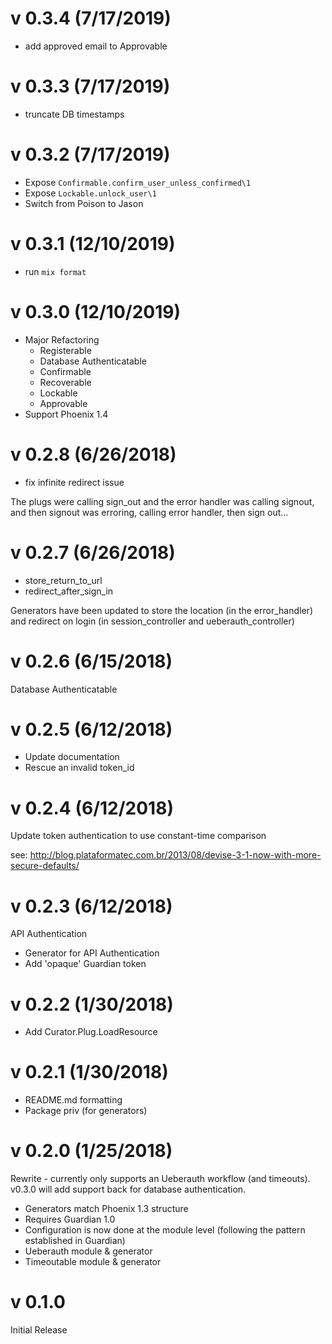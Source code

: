 # v 0.3.4 (7/17/2019)
* add approved email to Approvable

# v 0.3.3 (7/17/2019)
* truncate DB timestamps

# v 0.3.2 (7/17/2019)
* Expose `Confirmable.confirm_user_unless_confirmed\1`
* Expose `Lockable.unlock_user\1`
* Switch from Poison to Jason

# v 0.3.1 (12/10/2019)
* run `mix format`

# v 0.3.0 (12/10/2019)
* Major Refactoring
  * Registerable
  * Database Authenticatable
  * Confirmable
  * Recoverable
  * Lockable
  * Approvable
* Support Phoenix 1.4

# v 0.2.8 (6/26/2018)
* fix infinite redirect issue

The plugs were calling sign_out and the error handler was calling signout, and then signout was erroring, calling error handler, then sign out...

# v 0.2.7 (6/26/2018)
* store_return_to_url
* redirect_after_sign_in

Generators have been updated to store the location (in the error_handler) and redirect on login (in session_controller and ueberauth_controller)

# v 0.2.6 (6/15/2018)
Database Authenticatable

# v 0.2.5 (6/12/2018)
* Update documentation
* Rescue an invalid token_id

# v 0.2.4 (6/12/2018)
Update token authentication to use constant-time comparison

see: http://blog.plataformatec.com.br/2013/08/devise-3-1-now-with-more-secure-defaults/

# v 0.2.3 (6/12/2018)
API Authentication

* Generator for API Authentication
* Add 'opaque' Guardian token

# v 0.2.2 (1/30/2018)
* Add Curator.Plug.LoadResource

# v 0.2.1 (1/30/2018)
* README.md formatting
* Package priv (for generators)

# v 0.2.0 (1/25/2018)
Rewrite - currently only supports an Ueberauth workflow (and timeouts). v0.3.0 will add support back for database authentication.

* Generators match Phoenix 1.3 structure
* Requires Guardian 1.0
* Configuration is now done at the module level (following the pattern established in Guardian)
* Ueberauth module & generator
* Timeoutable module & generator

# v 0.1.0

Initial Release

